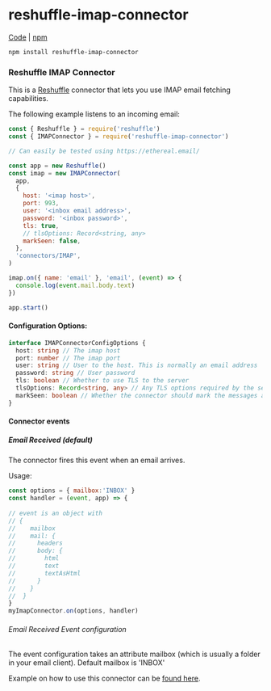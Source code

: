 # reshuffle-imap-connector

[Code](https://github.com/reshufflehq/reshuffle-imap-connector) |  [npm](https://www.npmjs.com/package/reshuffle-imap-connector)

`npm install reshuffle-imap-connector`

### Reshuffle IMAP Connector


This is a [Reshuffle](https://dev.reshuffle.com) connector that lets you use IMAP email fetching capabilities.

The following example listens to an incoming email:

```js
const { Reshuffle } = require('reshuffle')
const { IMAPConnector } = require('reshuffle-imap-connector')

// Can easily be tested using https://ethereal.email/

const app = new Reshuffle()
const imap = new IMAPConnector(
  app,
  {
    host: '<imap host>',
    port: 993,
    user: '<inbox email address>',
    password: '<inbox password>',
    tls: true,
    // tlsOptions: Record<string, any>
    markSeen: false,
  },
  'connectors/IMAP',
)

imap.on({ name: 'email' }, 'email', (event) => {
  console.log(event.mail.body.text)
})

app.start()
```

#### Configuration Options:
```typescript
interface IMAPConnectorConfigOptions {
  host: string // The imap host
  port: number // The imap port
  user: string // User to the host. This is normally an email address
  password: string // User password
  tls: boolean // Whether to use TLS to the server
  tlsOptions: Record<string, any> // Any TLS options required by the server 
  markSeen: boolean // Whether the connector should mark the messages as seen after fetched
}
```

#### Connector events
##### Email Received (default)
The connector fires this event when an email arrives.

Usage:
```js
const options = { mailbox:'INBOX' }
const handler = (event, app) => {
                
// event is an object with
// {
//    mailbox
//    mail: {
//      headers
//      body: {
//        html
//        text
//        textAsHtml
//      }
//    }
//  }
}
myImapConnector.on(options, handler)
```

###### Email Received Event configuration 
The event configuration takes an attribute mailbox (which is usually a folder in your email client).
Default mailbox is 'INBOX'

Example on how to use this connector can be [found here](https://github.com/reshufflehq/reshuffle/blob/master/examples/email/IMAPReceiveEmailExample.js).
